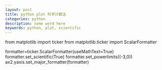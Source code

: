 ```yaml
---
layout: post
title: python plot 科学计数法
categories: python
description: some word here
keywords: python, plot, scientific
---
```



from matplotlib import ticker 
from matplotlib.ticker import ScalarFormatter

formatter=ticker.ScalarFormatter(useMathText=True)
formatter.set_scientific(True)
formatter.set_powerlimits((-3,0))
ax2.yaxis.set_major_formatter(formatter)
